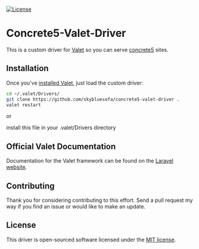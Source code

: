 [![License](https://poser.pugx.org/laravel/framework/license.svg)](https://github.com/skybluesofa/Concrete5-Valet-Driver)

# Concrete5-Valet-Driver
This is a custom driver for [Valet](https://laravel.com/docs/master/valet) so you can serve [concrete5](http://concrete5.org) sites.

## Installation 

Once you've [installed Valet](https://laravel.com/docs/master/valet#installation), just load the custom driver:

```bash
cd ~/.valet/Drivers/
git clone https://github.com/skybluesofa/concrete5-valet-driver .
valet restart
```
or

install this file in your .valet/Drivers directory

## Official Valet Documentation

Documentation for the Valet framework can be found on the [Laravel website](https://laravel.com/docs/master/valet).

## Contributing

Thank you for considering contributing to this effort. Send a pull request my way if you find an issue or would like to make an update.

## License

This driver is open-sourced software licensed under the [MIT license](http://opensource.org/licenses/MIT).
